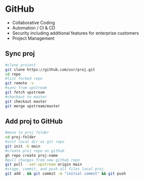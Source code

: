 # GitHub

  * Collaborative Coding
  * Automation / CI & CD
  * Security including additional features for enterprise customers
  * Project Management

## Sync proj
```bash
#clone project
git clone https://github.com/usr/proj.git
cd repo
#list forked repo
git remote -v
#sync from upstream
git fetch upstream
#checkout to master
git checkout master
git merge upstream/master
```
## Add proj to GitHub
```bash
#move to proj folder
cd proj-folder
#init local dir as git repo
git init -b main
#create proj repo on github
gh repo create proj-name
#pull changes from new github repo
git pull --set-upstream origin main
#stage, commit, and push all files local proj
git add . && git commit -m "initial commit" && git push
```
